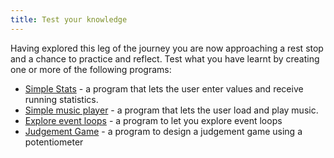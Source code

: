 ```yaml
---
title: Test your knowledge
---
```


Having explored this leg of the journey you are now approaching a rest stop and a chance to practice and reflect. Test what you have learnt by creating one or more of the following programs:

- [Simple Stats](/book/part-1-instructions/3-control-flow/3-explore/3-1-calculator) - a program that lets the user enter values and receive running statistics.
- [Simple music player](/book/part-1-instructions/3-control-flow/3-explore/3-2-music) - a program that lets the user load and play music.
- [Explore event loops](/book/part-1-instructions/3-control-flow/3-explore/3-3-events) - a program to let you explore event loops
- [Judgement Game](/book/part-1-instructions/3-control-flow/3-explore/3-4-judgement-game/) - a program to design a judgement game using a potentiometer
